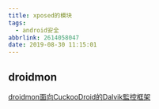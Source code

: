```yaml
---
title: xposed的模块
tags:
  - android安全
abbrlink: 2614058047
date: 2019-08-30 11:15:01
---
```


## droidmon
[droidmon面向CuckooDroid的Dalvik監控框架](https://blog.csdn.net/earbao/article/details/100089907)  
